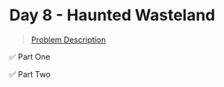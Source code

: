 # Day 8 - Haunted Wasteland

> [Problem Description](https://adventofcode.com/2023/day/8)

:white_check_mark: Part One

:white_check_mark: Part Two
